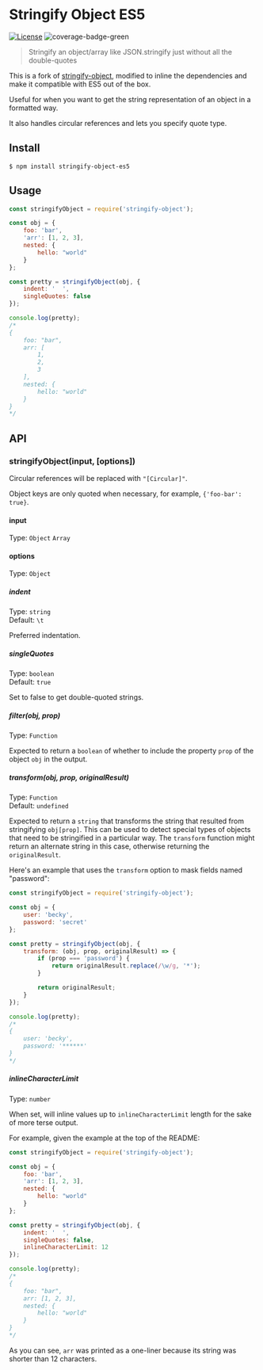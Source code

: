 # Stringify Object ES5
[![License][license-image]][license-url] ![coverage-badge-green]
 
> Stringify an object/array like JSON.stringify just without all the double-quotes

This is a fork of [stringify-object], modified to inline the dependencies and make it compatible with ES5 out of the box.

Useful for when you want to get the string representation of an object in a formatted way.

It also handles circular references and lets you specify quote type.


## Install

```
$ npm install stringify-object-es5
```


## Usage

```js
const stringifyObject = require('stringify-object');

const obj = {
	foo: 'bar',
	'arr': [1, 2, 3],
	nested: {
		hello: "world"
	}
};

const pretty = stringifyObject(obj, {
	indent: '  ',
	singleQuotes: false
});

console.log(pretty);
/*
{
	foo: "bar",
	arr: [
		1,
		2,
		3
	],
	nested: {
		hello: "world"
	}
}
*/
```


## API

### stringifyObject(input, [options])

Circular references will be replaced with `"[Circular]"`.

Object keys are only quoted when necessary, for example, `{'foo-bar': true}`.

#### input

Type: `Object` `Array`

#### options

Type: `Object`

##### indent

Type: `string`<br>
Default: `\t`

Preferred indentation.

##### singleQuotes

Type: `boolean`<br>
Default: `true`

Set to false to get double-quoted strings.

##### filter(obj, prop)

Type: `Function`

Expected to return a `boolean` of whether to include the property `prop` of the object `obj` in the output.

##### transform(obj, prop, originalResult)

Type: `Function`<br>
Default: `undefined`

Expected to return a `string` that transforms the string that resulted from stringifying `obj[prop]`. This can be used to detect special types of objects that need to be stringified in a particular way. The `transform` function might return an alternate string in this case, otherwise returning the `originalResult`.

Here's an example that uses the `transform` option to mask fields named "password":

```js
const stringifyObject = require('stringify-object');

const obj = {
	user: 'becky',
	password: 'secret'
};

const pretty = stringifyObject(obj, {
	transform: (obj, prop, originalResult) => {
		if (prop === 'password') {
			return originalResult.replace(/\w/g, '*');
		}

		return originalResult;
	}
});

console.log(pretty);
/*
{
	user: 'becky',
	password: '******'
}
*/
```


##### inlineCharacterLimit

Type: `number`

When set, will inline values up to `inlineCharacterLimit` length for the sake of more terse output.

For example, given the example at the top of the README:

```js
const stringifyObject = require('stringify-object');

const obj = {
	foo: 'bar',
	'arr': [1, 2, 3],
	nested: {
		hello: "world"
	}
};

const pretty = stringifyObject(obj, {
	indent: '  ',
	singleQuotes: false,
	inlineCharacterLimit: 12
});

console.log(pretty);
/*
{
	foo: "bar",
	arr: [1, 2, 3],
	nested: {
		hello: "world"
	}
}
*/
```

As you can see, `arr` was printed as a one-liner because its string was shorter than 12 characters.

[stringify-object]: https://www.npmjs.com/package/stringify-object
[coverage-badge-green]: https://img.shields.io/badge/Coverage-100%25-brightgreen.svg
[license-url]: https://opensource.org/licenses/BSD-2-Clause
[license-image]: https://img.shields.io/badge/License-BSD%202--Clause-orange.svg

